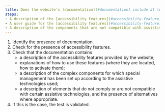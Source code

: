 ```yaml
---
title: Does the website's [documentation](#documentation) include at least the following elements?
steps:
- A description of the [accessibility features](#accessibility-feature) provided by the website.
- A user guide for the [accessibility features](#accessibility-feature) provided by the website.
- A description of the components that are not compatible with assistive technologies.
---
```


1. Identify the presence of documentation.
2. Check for the presence of accessibility features.
3. Check that the documentation contains 
	- a description of the accessibility features provided by the website;
	- explanations of how to use these features (where they are located, how to activate them);
	- a description of the complex components for which special management has been set up according to the assistive technologies used;
	- a description of elements that do not comply or are not compatible with certain assistive technologies, and the presence of alternatives where appropriate.
4.	If this is the case, the test is validated.